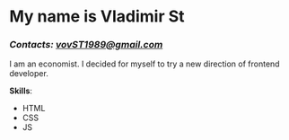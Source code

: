  # My name is Vladimir St

### *Contacts: vovST1989@gmail.com*

I am an economist. I decided for myself to try a new direction of frontend developer.

 **Skills**:  
  * HTML 
  * CSS
  * JS
  

  
  
  
 
